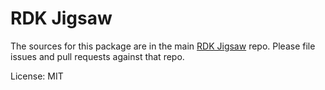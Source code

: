 RDK Jigsaw
=======

The sources for this package are in the main [RDK Jigsaw](https://github.com/rdkmaster/jigsaw) repo. Please file issues and pull requests against that repo.

License: MIT
